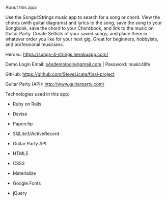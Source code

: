 About this app:

Use the Songs4Strings music app to search for a song or chord. View the chords (with guitar diagrams) and lyrics to the song, save the song to your Songbook, save the chord to your Chordbook, and link to the music on Guitar Party. Create Setlists of your saved songs, and place them in whatever order you like for your next gig. Great for beginners, hobbyists, and professional musicians.

Heroku: https://songs-4-strings.herokuapp.com/

Demo Login Email: s4sdemologin@gmail.com | Password: music4life

GitHub: https://github.com/SteveLicata/final-project

Guitar Party (API): http://www.guitarparty.com/


Technologies used in this app:

* Ruby on Rails

* Devise

* Paperclip

* SQLite3/ActiveRecord

* Guitar Party API

* HTML5

* CSS3

* Materialize

* Google Fonts

* jQuery

